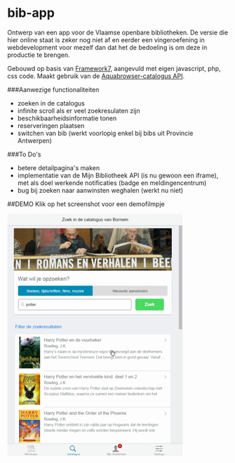 # bib-app

Ontwerp van een app voor de Vlaamse openbare bibliotheken. De versie die hier online staat is zeker nog niet af en eerder een vingeroefening in webdevelopment voor mezelf dan dat het de bedoeling is om deze in productie te brengen.

Gebouwd op basis van [Framework7](https://github.com/nolimits4web/Framework7), aangevuld met eigen javascript, php, css code. Maakt gebruik van de [Aquabrowser-catalogus API](http://www.cultuurconnect.be/diensten/bibliotheekportalen/api).

###Aanwezige functionaliteiten
* zoeken in de catalogus
* infinite scroll als er veel zoekresulaten zijn
* beschikbaarheidsinformatie tonen
* reserveringen plaatsen
* switchen van bib (werkt voorlopig enkel bij bibs uit Provincie Antwerpen)

###To Do's
* betere detailpagina's maken
* implementatie van de Mijn Bibliotheek API (is nu gewoon een iframe), met als doel werkende notificaties (badge en meldingencentrum)
* bug bij zoeken naar aanwinsten weghalen (werkt nu niet)

##DEMO
Klik op het screenshot voor een demofilmpje

[![Demofilmpje van de app](screenshots/screenshot_demofilmpje.png)](https://kdw2060.github.io/bib-app/)
